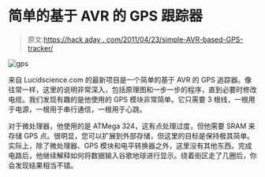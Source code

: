 # 简单的基于 AVR 的 GPS 跟踪器

> 原文:[https://hack aday . com/2011/04/23/simple-AVR-based-GPS-tracker/](https://hackaday.com/2011/04/23/simple-avr-based-gps-tracker/)

![](../Images/3cd1e12ebfbd5c52386abde76c9a233a.png "gps")

来自 Lucidscience.com 的最新项目是一个简单的基于 AVR 的 GPS 追踪器。像往常一样，这里的说明非常深入，包括原理图和一步一步的程序，直到必要时修改电缆。我们发现有趣的是他使用的 GPS 模块非常简单。它只需要 3 根线，一根用于电源，一根用于串行通信，一根用于心跳。

对于微处理器，他使用的是 ATMega 324，这有点处理过度，但他需要 SRAM 来存储 GPS 点。很明显，您可以扩展到外部存储，但这里的目标是保持极其简单。实际上，除了微处理器、GPS 模块和电平转换器之外，这里没有其他东西。完成电路后，他继续解释如何将数据输入谷歌地球进行显示。绕着街区走了几圈后，你会发现结果相当不错。